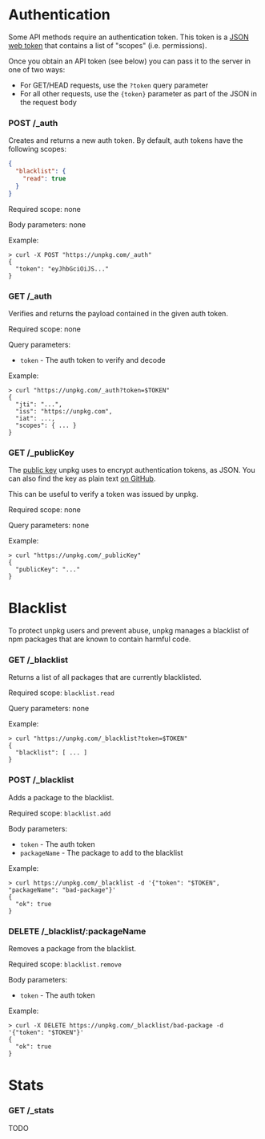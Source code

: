 # Authentication

Some API methods require an authentication token. This token is a [JSON web token](https://en.wikipedia.org/wiki/JSON_Web_Token) that contains a list of "scopes" (i.e. permissions).

Once you obtain an API token (see below) you can pass it to the server in one of two ways:

  - For GET/HEAD requests, use the `?token` query parameter
  - For all other requests, use the `{token}` parameter as part of the JSON in the request body

### POST /\_auth

Creates and returns a new auth token. By default, auth tokens have the following scopes:

```json
{
  "blacklist": {
    "read": true
  }
}
```

Required scope: none

Body parameters: none

Example:

```log
> curl -X POST "https://unpkg.com/_auth"
{
  "token": "eyJhbGciOiJS..."
}
```

### GET /\_auth

Verifies and returns the payload contained in the given auth token.

Required scope: none

Query parameters:

  - `token` - The auth token to verify and decode

Example:

```log
> curl "https://unpkg.com/_auth?token=$TOKEN"
{
  "jti": "...",
  "iss": "https://unpkg.com",
  "iat": ...,
  "scopes": { ... }
}
```

### GET /\_publicKey

The [public key](https://en.wikipedia.org/wiki/Public-key_cryptography) unpkg uses to encrypt authentication tokens, as JSON. You can also find the key as plain text [on GitHub](https://github.com/unpkg/unpkg/blob/master/public.key).

This can be useful to verify a token was issued by unpkg.

Required scope: none

Query parameters: none

Example:

```log
> curl "https://unpkg.com/_publicKey"
{
  "publicKey": "..."
}
```

# Blacklist

To protect unpkg users and prevent abuse, unpkg manages a blacklist of npm packages that are known to contain harmful code.

### GET /\_blacklist

Returns a list of all packages that are currently blacklisted.

Required scope: `blacklist.read`

Query parameters: none

Example:

```log
> curl "https://unpkg.com/_blacklist?token=$TOKEN"
{
  "blacklist": [ ... ]
}
```

### POST /\_blacklist

Adds a package to the blacklist.

Required scope: `blacklist.add`

Body parameters:

  - `token` - The auth token
  - `packageName` - The package to add to the blacklist

Example:

```log
> curl https://unpkg.com/_blacklist -d '{"token": "$TOKEN", "packageName": "bad-package"}'
{
  "ok": true
}
```

### DELETE /\_blacklist/:packageName

Removes a package from the blacklist.

Required scope: `blacklist.remove`

Body parameters:

  - `token` - The auth token

Example:

```log
> curl -X DELETE https://unpkg.com/_blacklist/bad-package -d '{"token": "$TOKEN"}'
{
  "ok": true
}
```

# Stats

### GET /\_stats

TODO
